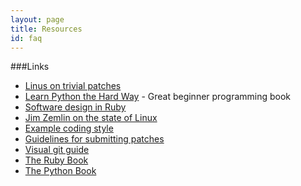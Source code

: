 ```yaml
---
layout: page
title: Resources
id: faq
---
```


###Links

* [Linus on trivial patches](https://lkml.org/lkml/2004/12/20/255)
* [Learn Python the Hard Way](http://learnpythonthehardway.org/book/) - Great beginner programming book
* [Software design in Ruby](http://vimeo.com/26330100)
* [Jim Zemlin on the state of Linux](http://video.linux.com/video/1964)
* [Example coding style](http://git.kernel.org/?p=linux/kernel/git/torvalds/linux.git;a=blob_plain;f=Documentation/CodingStyle)
* [Guidelines for submitting patches](http://git.kernel.org/?p=linux/kernel/git/torvalds/linux.git;a=blob_plain;f=Documentation/SubmittingPatches)
* [Visual git guide](http://marklodato.github.com/visual-git-guide/index-en.html)
* [The Ruby Book](http://www.rubycentral.com/pickaxe/)
* [The Python Book]()
